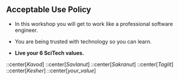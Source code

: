 ## Acceptable Use Policy

* In this workshop you will get to work like a professional software engineer. 

* You are being trusted with technology so you can learn.

* **Live your 6 SciTech values.**

::center[*Kavod*] 
::center[*Savlanut*]
::center[*Sakranut*] 
::center[*Taglit*]
::center[*Kesher*] 
::center[*your_value*]

